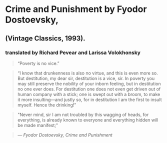 <h1>Crime and Punishment by Fyodor Dostoevsky, 
<h2>(Vintage Classics, 1993).</h2>
<h3>translated by Richard Pevear and Larissa Volokhonsky</h3>

> “Poverty is no vice.”


> “I know that drunkenness is also no virtue, and this is even more so. But destitution, my dear sir, destitution is a vice, sir. In poverty you may still preserve the nobility of your inborn feeling, but in destitution no one ever does. For destitution one does not even get driven out of human company with a stick; one is swept out with a broom, to make it more insulting—and justly so, for in destitution I am the first to insult myself. Hence the drinking!”

>"Never mind, sir I am not troubled by this wagging of heads, for everything, is already known to everyone and everything hidden will be made manifest;"

> — *Fyodor Dostoevsky, Crime and Punishment*

